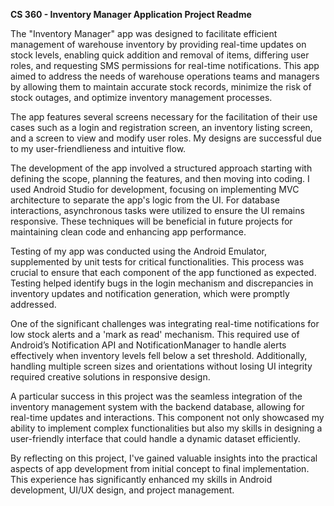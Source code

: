**CS 360 - Inventory Manager Application Project Readme**

The "Inventory Manager" app was designed to facilitate efficient management of warehouse inventory by providing real-time updates on stock levels, enabling quick addition and removal of items, differing user roles, and requesting SMS permissions for real-time notifications. This app aimed to address the needs of warehouse operations teams and managers by allowing them to maintain accurate stock records, minimize the risk of stock outages, and optimize inventory management processes.

The app features several screens necessary for the facilitation of their use cases such as a login and registration screen, an inventory listing screen, and a screen to view and modify user roles. My designs are successful due to my user-friendlieness and intuitive flow. 

The development of the app involved a structured approach starting with defining the scope, planning the features, and then moving into coding. I used Android Studio for development, focusing on implementing MVC architecture to separate the app's logic from the UI. For database interactions, asynchronous tasks were utilized to ensure the UI remains responsive. These techniques will be beneficial in future projects for maintaining clean code and enhancing app performance.

Testing of my app was conducted using the Android Emulator, supplemented by unit tests for critical functionalities. This process was crucial to ensure that each component of the app functioned as expected. Testing helped identify bugs in the login mechanism and discrepancies in inventory updates and notification generation, which were promptly addressed.

One of the significant challenges was integrating real-time notifications for low stock alerts and a 'mark as read' mechanism. This required use of Android’s Notification API and NotificationManager to handle alerts effectively when inventory levels fell below a set threshold. Additionally, handling multiple screen sizes and orientations without losing UI integrity required creative solutions in responsive design.

A particular success in this project was the seamless integration of the inventory management system with the backend database, allowing for real-time updates and interactions. This component not only showcased my ability to implement complex functionalities but also my skills in designing a user-friendly interface that could handle a dynamic dataset efficiently.

By reflecting on this project, I've gained valuable insights into the practical aspects of app development from initial concept to final implementation. This experience has significantly enhanced my skills in Android development, UI/UX design, and project management.
